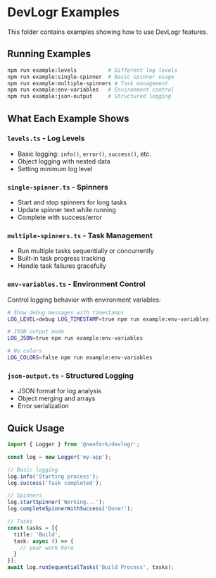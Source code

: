 # DevLogr Examples

This folder contains examples showing how to use DevLogr features.

## Running Examples

```bash
npm run example:levels          # Different log levels
npm run example:single-spinner  # Basic spinner usage
npm run example:multiple-spinners # Task management
npm run example:env-variables   # Environment control
npm run example:json-output     # Structured logging
```

## What Each Example Shows

### `levels.ts` - Log Levels
- Basic logging: `info()`, `error()`, `success()`, etc.
- Object logging with nested data
- Setting minimum log level

### `single-spinner.ts` - Spinners
- Start and stop spinners for long tasks
- Update spinner text while running
- Complete with success/error

### `multiple-spinners.ts` - Task Management
- Run multiple tasks sequentially or concurrently
- Built-in task progress tracking
- Handle task failures gracefully

### `env-variables.ts` - Environment Control
Control logging behavior with environment variables:

```bash
# Show debug messages with timestamps
LOG_LEVEL=debug LOG_TIMESTAMP=true npm run example:env-variables

# JSON output mode
LOG_JSON=true npm run example:env-variables

# No colors
LOG_COLORS=false npm run example:env-variables
```

### `json-output.ts` - Structured Logging
- JSON format for log analysis
- Object merging and arrays
- Error serialization

## Quick Usage

```typescript
import { Logger } from '@neofork/devlogr';

const log = new Logger('my-app');

// Basic logging
log.info('Starting process');
log.success('Task completed');

// Spinners
log.startSpinner('Working...');
log.completeSpinnerWithSuccess('Done!');

// Tasks
const tasks = [{
  title: 'Build',
  task: async () => {
    // your work here
  }
}];
await log.runSequentialTasks('Build Process', tasks);
```

